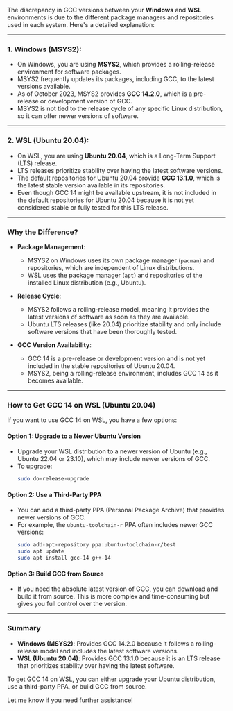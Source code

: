 The discrepancy in GCC versions between your **Windows** and **WSL** environments is due to the different package managers and repositories used in each system. Here's a detailed explanation:

---

### 1. **Windows (MSYS2)**:
   - On Windows, you are using **MSYS2**, which provides a rolling-release environment for software packages.
   - MSYS2 frequently updates its packages, including GCC, to the latest versions available.
   - As of October 2023, MSYS2 provides **GCC 14.2.0**, which is a pre-release or development version of GCC.
   - MSYS2 is not tied to the release cycle of any specific Linux distribution, so it can offer newer versions of software.

---

### 2. **WSL (Ubuntu 20.04)**:
   - On WSL, you are using **Ubuntu 20.04**, which is a Long-Term Support (LTS) release.
   - LTS releases prioritize stability over having the latest software versions.
   - The default repositories for Ubuntu 20.04 provide **GCC 13.1.0**, which is the latest stable version available in its repositories.
   - Even though GCC 14 might be available upstream, it is not included in the default repositories for Ubuntu 20.04 because it is not yet considered stable or fully tested for this LTS release.

---

### Why the Difference?

- **Package Management**:
  - MSYS2 on Windows uses its own package manager (`pacman`) and repositories, which are independent of Linux distributions.
  - WSL uses the package manager (`apt`) and repositories of the installed Linux distribution (e.g., Ubuntu).

- **Release Cycle**:
  - MSYS2 follows a rolling-release model, meaning it provides the latest versions of software as soon as they are available.
  - Ubuntu LTS releases (like 20.04) prioritize stability and only include software versions that have been thoroughly tested.

- **GCC Version Availability**:
  - GCC 14 is a pre-release or development version and is not yet included in the stable repositories of Ubuntu 20.04.
  - MSYS2, being a rolling-release environment, includes GCC 14 as it becomes available.

---

### How to Get GCC 14 on WSL (Ubuntu 20.04)

If you want to use GCC 14 on WSL, you have a few options:

#### Option 1: Upgrade to a Newer Ubuntu Version
   - Upgrade your WSL distribution to a newer version of Ubuntu (e.g., Ubuntu 22.04 or 23.10), which may include newer versions of GCC.
   - To upgrade:
     ```bash
     sudo do-release-upgrade
     ```

#### Option 2: Use a Third-Party PPA
   - You can add a third-party PPA (Personal Package Archive) that provides newer versions of GCC.
   - For example, the `ubuntu-toolchain-r` PPA often includes newer GCC versions:
     ```bash
     sudo add-apt-repository ppa:ubuntu-toolchain-r/test
     sudo apt update
     sudo apt install gcc-14 g++-14
     ```

#### Option 3: Build GCC from Source
   - If you need the absolute latest version of GCC, you can download and build it from source. This is more complex and time-consuming but gives you full control over the version.

---

### Summary

- **Windows (MSYS2)**: Provides GCC 14.2.0 because it follows a rolling-release model and includes the latest software versions.
- **WSL (Ubuntu 20.04)**: Provides GCC 13.1.0 because it is an LTS release that prioritizes stability over having the latest software.

To get GCC 14 on WSL, you can either upgrade your Ubuntu distribution, use a third-party PPA, or build GCC from source.

Let me know if you need further assistance!